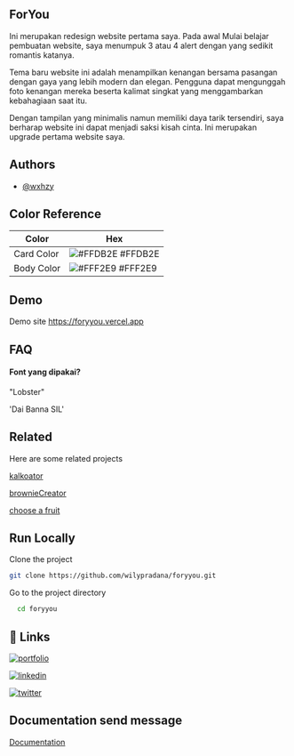 
## ForYou


Ini merupakan redesign  website pertama saya. Pada awal Mulai belajar pembuatan website, saya menumpuk 3 atau 4 alert dengan yang sedikit romantis katanya. 

Tema baru website ini adalah menampilkan kenangan bersama pasangan dengan gaya yang lebih modern dan elegan. Pengguna dapat mengunggah foto kenangan mereka beserta kalimat singkat yang menggambarkan kebahagiaan saat itu.

Dengan tampilan yang minimalis namun memiliki daya tarik tersendiri, saya berharap website ini dapat menjadi saksi kisah cinta. Ini merupakan upgrade pertama website saya. 
## Authors

- [@wxhzy](https://www.github.com/wilypradana)

## Color Reference

| Color             | Hex                                                                |
| ----------------- | ------------------------------------------------------------------ |
| Card Color | ![#FFDB2E](https://via.placeholder.com/10/FFDB2E?text=+) #FFDB2E |
| Body Color | ![#FFF2E9](https://via.placeholder.com/10/FFF2E9?text=+) #FFF2E9 |



## Demo

Demo site
 <https://foryyou.vercel.app>

## FAQ

#### Font yang dipakai?
"Lobster" 

'Dai Banna SIL'



## Related

Here are some related projects

[kalkoator](https://kalkoator.rf.gd)

[brownieCreator](https://browniecreator.rf.gd)

[choose a fruit](https://chosseafruitremake.vercel.app/)


## Run Locally

Clone the project

```bash
git clone https://github.com/wilypradana/foryyou.git
```

Go to the project directory

```bash
  cd foryyou
```


## 🔗 Links
[![portfolio](https://img.shields.io/badge/my_portfolio-000?style=for-the-badge&logo=ko-fi&logoColor=white)](https://katherineoelsner.com/)

[![linkedin](https://img.shields.io/badge/linkedin-0A66C2?style=for-the-badge&logo=instagram&logoColor=white)](https://www.instagram.com/wxhzyyy/)

[![twitter](https://img.shields.io/badge/twitter-1DA1F2?style=for-the-badge&logo=facebook&logoColor=white)](https://facebook.com/wilpradana)


## Documentation send message

[Documentation](https://github.com/jamiewilson/form-to-google-sheets#readme)

